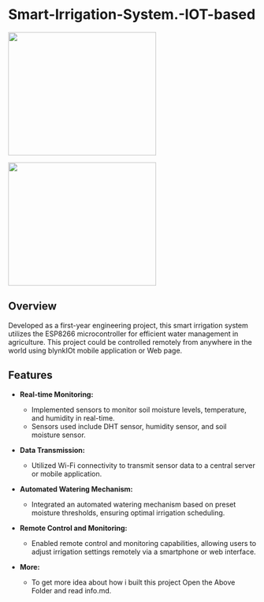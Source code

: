 # Smart-Irrigation-System.-IOT-based

<img src="https://github.com/user-attachments/assets/4811b024-09dc-4fb7-8dc9-ab4775f64bee" width="300" height=250 />
<p align = "left"> 
  <img src="https://github.com/user-attachments/assets/4811b024-09dc-4fb7-8dc9-ab4775f64bee" width="300" height=250 /> 
</p>

## Overview
Developed as a first-year engineering project, this smart irrigation system utilizes the ESP8266 microcontroller for efficient water management in agriculture. This project could be controlled remotely from anywhere in the world using blynkIOt mobile application or Web page. 

## Features
- **Real-time Monitoring:**
  - Implemented sensors to monitor soil moisture levels, temperature, and humidity in real-time.
  - Sensors used include DHT sensor, humidity sensor, and soil moisture sensor.

- **Data Transmission:**
  - Utilized Wi-Fi connectivity to transmit sensor data to a central server or mobile application.

- **Automated Watering Mechanism:**
  - Integrated an automated watering mechanism based on preset moisture thresholds, ensuring optimal irrigation scheduling.

- **Remote Control and Monitoring:**
  - Enabled remote control and monitoring capabilities, allowing users to adjust irrigation settings remotely via a smartphone or web interface.
- **More:**
  - To get more idea about how i built this project Open the Above Folder and read info.md.
